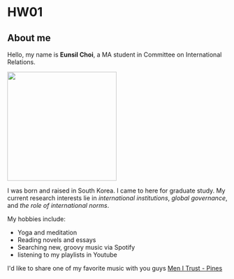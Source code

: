 
# HW01
## About me

Hello, my name is **Eunsil Choi**, a MA student in Committee on International Relations.  

<img src="PICTURE/IMG_4591.JPG" width="250" height="250">

I was born and raised in South Korea. I came to here for graduate study. My current research interests lie in *international institutions*, *global governance*, and *the role of international norms*. 

My hobbies include:
* Yoga and meditation
* Reading novels and essays
* Searching new, groovy music via Spotify
* listening to my playlists in Youtube

I'd like to share one of my favorite music with you guys 
[Men I Trust - Pines](https://youtu.be/cYFYnA4Nd5U)




